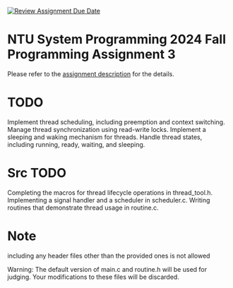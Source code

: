 [![Review Assignment Due Date](https://classroom.github.com/assets/deadline-readme-button-22041afd0340ce965d47ae6ef1cefeee28c7c493a6346c4f15d667ab976d596c.svg)](https://classroom.github.com/a/qiC0SpnL)
# NTU System Programming 2024 Fall Programming Assignment 3

Please refer to the [assignment description](https://hackmd.io/@seantsao00/sp2024_hw3) for the details.

# TODO
Implement thread scheduling, including preemption and context switching.
Manage thread synchronization using read-write locks.
Implement a sleeping and waking mechanism for threads.
Handle thread states, including running, ready, waiting, and sleeping.

# Src TODO
Completing the macros for thread lifecycle operations in thread_tool.h.
Implementing a signal handler and a scheduler in scheduler.c.
Writing routines that demonstrate thread usage in routine.c.

# Note
including any header files other than the provided ones is not allowed

 Warning: The default version of main.c and routine.h will be used for judging. Your modifications to these files will be discarded.